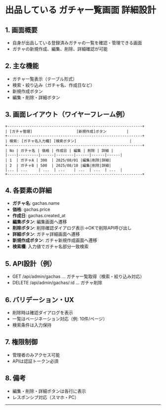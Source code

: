 # 出品している ガチャ一覧画面 詳細設計

## 1. 画面概要
- 自身が出品している登録済みガチャの一覧を確認・管理できる画面
- ガチャの新規作成、編集、削除、詳細確認が可能

## 2. 主な機能
- ガチャ一覧表示（テーブル形式）
- 検索・絞り込み（ガチャ名、作成日など）
- 新規作成ボタン
- 編集・削除・詳細ボタン

## 3. 画面レイアウト（ワイヤーフレーム例）

```
+-------------------------------------------------------------+
| [ガチャ管理]　　　　　　　　　　　　[新規作成]ボタン         |
+-------------------------------------------------------------+
| 検索: [ガチャ名入力欄] [検索ボタン]                        |
+-------------------------------------------------------------+
| No | ガチャ名 | 価格 | 作成日 | 編集 | 削除 | 詳細 |
|----|---------|------|--------|------|------|------|
| 1  | ガチャA | 300  | 2025/08/01 |編集|削除|詳細|
| 2  | ガチャB | 500  | 2025/08/10 |編集|削除|詳細|
|... | ...     | ...  | ...    | ...  | ...  | ...  |
+-------------------------------------------------------------+
```

## 4. 各要素の詳細
- **ガチャ名**: gachas.name
- **価格**: gachas.price
- **作成日**: gachas.created_at
- **編集ボタン**: 編集画面へ遷移
- **削除ボタン**: 削除確認ダイアログ表示→OKで削除API呼び出し
- **詳細ボタン**: ガチャ詳細画面へ遷移
- **新規作成ボタン**: ガチャ新規作成画面へ遷移
- **検索欄**: 入力値でガチャ名部分一致検索

## 5. API設計（例）
- GET   /api/admin/gachas         ... ガチャ一覧取得（検索・絞り込み対応）
- DELETE /api/admin/gachas/:id    ... ガチャ削除

## 6. バリデーション・UX
- 削除時は確認ダイアログを表示
- 一覧はページネーション対応（例: 10件/ページ）
- 検索条件は入力保持

## 7. 権限制御
- 管理者のみアクセス可能
- APIは認証トークン必須

## 8. 備考
- 編集・削除・詳細ボタンは各行に表示
- レスポンシブ対応（スマホ・PC）

---
